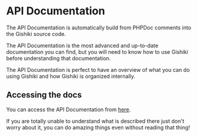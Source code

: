 # API Documentation
The API Documentation is automatically build from PHPDoc comments into the Gishiki source code.

The API Documentation is the most advanced and up-to-date documentation you can find,
but you will need to know how to use Gishiki before understanding that documentation.

The API Documentation is perfect to have an overview of what you can do using Gishiki and 
how Gishiki is organized internally.


## Accessing the docs
You can access the API Documentation from [here](API/index.html).

If you are totally unable to understand what is described there just don't worry about
it, you can do amazing things even without reading that thing!